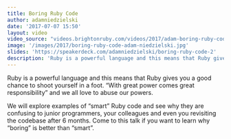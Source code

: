 ```yaml
---
title: Boring Ruby Code
author: adamniedzielski
date: '2017-07-07 15:50'
layout: video
video_source: "videos.brightonruby.com/videos/2017/adam-boring-ruby-code.mp4"
image: '/images/2017/boring-ruby-code-adam-niedzielski.jpg'
slides: 'https://speakerdeck.com/adamniedzielski/boring-ruby-code-2'
description: 'Ruby is a powerful language and this means that Ruby gives you a good chance to shoot yourself in a foot. “With great power comes great responsibility” and we all love to abuse our powers.'
---
```


Ruby is a powerful language and this means that Ruby gives you a good chance to shoot yourself in a foot. “With great power comes great responsibility” and we all love to abuse our powers.

We will explore examples of “smart” Ruby code and see why they are confusing to junior programmers, your colleagues and even you revisiting the codebase after 6 months. Come to this talk if you want to learn why “boring” is better than “smart”.
